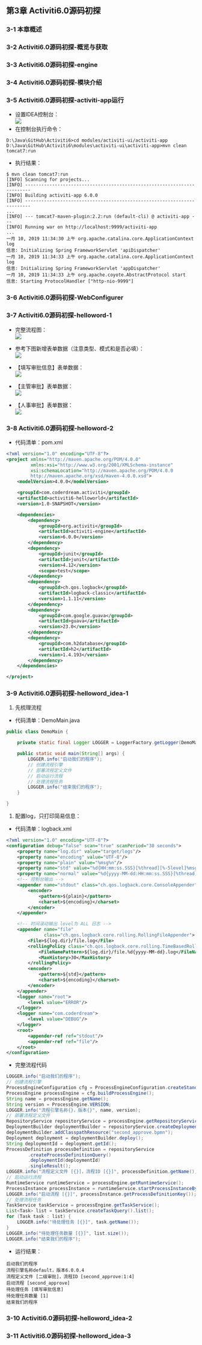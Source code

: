 

## 第3章 Activiti6.0源码初探
### 3-1  本章概述
### 3-2  Activiti6.0源码初探-概览与获取
### 3-3  Activiti6.0源码初探-engine
### 3-4  Activiti6.0源码初探-模块介绍
### 3-5  Activiti6.0源码初探-activiti-app运行
- 设置IDEA控制台：                                                                                                                                                                                         
![](images/0305_01_IDEA_Setting_Terminal.png)
- 在控制台执行命令：
```
D:\Java\GitHub\Activiti6>cd modules/activiti-ui/activiti-app
D:\Java\GitHub\Activiti6\modules\activiti-ui\activiti-app>mvn clean tomcat7:run
```
- 执行结果：
```
$ mvn clean tomcat7:run
[INFO] Scanning for projects...
[INFO] ------------------------------------------------------------------------
[INFO] Building activiti-app 6.0.0
[INFO] ------------------------------------------------------------------------
...
[INFO] --- tomcat7-maven-plugin:2.2:run (default-cli) @ activiti-app ---
[INFO] Running war on http://localhost:9999/activiti-app
...
一月 10, 2019 11:34:30 上午 org.apache.catalina.core.ApplicationContext log
信息: Initializing Spring FrameworkServlet 'apiDispatcher'
一月 10, 2019 11:34:33 上午 org.apache.catalina.core.ApplicationContext log
信息: Initializing Spring FrameworkServlet 'appDispatcher'
一月 10, 2019 11:34:33 上午 org.apache.coyote.AbstractProtocol start
信息: Starting ProtocolHandler ["http-nio-9999"]
```
### 3-6  Activiti6.0源码初探-WebConfigurer
### 3-7  Activiti6.0源码初探-helloword-1

- 完整流程图：                                                                                                                                                                                                                 
![](images/0307_01_Process.png)

- 参考下图新增表单数据（注意类型、模式和是否必填）：                                                                                                                                                                                                                 
![](images/0307_02_Add_Form.png)

- 【填写审批信息】表单数据：                                                                                                                                                                                                                 
![](images/0307_03_Form01.png)

- 【主管审批】表单数据：                                                                                                                                                                                                                 
![](images/0307_04_Form02.png)

- 【人事审批】表单数据：                                                                                                                                                                                                                 
![](images/0307_05_Form03.png)


### 3-8  Activiti6.0源码初探-helloword-2

- 代码清单：pom.xml
```xml
<?xml version="1.0" encoding="UTF-8"?>
<project xmlns="http://maven.apache.org/POM/4.0.0"
         xmlns:xsi="http://www.w3.org/2001/XMLSchema-instance"
         xsi:schemaLocation="http://maven.apache.org/POM/4.0.0
         http://maven.apache.org/xsd/maven-4.0.0.xsd">
    <modelVersion>4.0.0</modelVersion>

    <groupId>com.coderdream.activiti</groupId>
    <artifactId>activiti6-helloworld</artifactId>
    <version>1.0-SNAPSHOT</version>

    <dependencies>
        <dependency>
            <groupId>org.activiti</groupId>
            <artifactId>activiti-engine</artifactId>
            <version>6.0.0</version>
        </dependency>
        <dependency>
            <groupId>junit</groupId>
            <artifactId>junit</artifactId>
            <version>4.12</version>
            <scope>test</scope>
        </dependency>
        <dependency>
            <groupId>ch.qos.logback</groupId>
            <artifactId>logback-classic</artifactId>
            <version>1.1.11</version>
        </dependency>
        <dependency>
            <groupId>com.google.guava</groupId>
            <artifactId>guava</artifactId>
            <version>23.0</version>
        </dependency>
        <dependency>
            <groupId>com.h2database</groupId>
            <artifactId>h2</artifactId>
            <version>1.4.193</version>
        </dependency>
    </dependencies>

</project>
```

### 3-9  Activiti6.0源码初探-helloword_idea-1


1. 先梳理流程

- 代码清单：DemoMain.java
```java
public class DemoMain {

    private static final Logger LOGGER = LoggerFactory.getLogger(DemoMain.class);

    public static void main(String[] args) {
        LOGGER.info("启动我们的程序");
        // 创建流程引擎
        // 部署流程定义文件
        // 启动运行流程
        // 处理流程任务
        LOGGER.info("结束我们的程序");
    }

}
```
1. 配置log，只打印简易信息：

- 代码清单：logback.xml
```xml
<?xml version="1.0" encoding="UTF-8"?>
<configuration debug="false" scan="true" scanPeriod="30 seconds">
    <property name="log.dir" value="target/logs"/>
    <property name="encoding" value="UTF-8"/>
    <property name="plain" value="%msg%n"/>
    <property name="std" value="%d{HH:mm:ss.SSS}[%thread][%-5level]%msg %X{user} %logger{10}.%M:%L%n"/>
    <property name="normal" value="%d{yyyy-MM-dd:HH:mm:ss.SSS}[%thread][%-5level] %logger{10}.%M:%L  %msg%n"/>
    <!-- 控制台输出 -->
    <appender name="stdout" class="ch.qos.logback.core.ConsoleAppender">
        <encoder>
            <pattern>${plain}</pattern>
            <charset>${encoding}</charset>
        </encoder>
    </appender>

    <!-- 时间滚动输出 level为 ALL 日志 -->
    <appender name="file"
              class="ch.qos.logback.core.rolling.RollingFileAppender">
        <File>${log.dir}/file.log</File>
        <rollingPolicy class="ch.qos.logback.core.rolling.TimeBasedRollingPolicy">
            <FileNamePattern>${log.dir}/file.%d{yyyy-MM-dd}.log</FileNamePattern>
            <MaxHistory>30</MaxHistory>
        </rollingPolicy>
        <encoder>
            <pattern>${std}</pattern>
            <charset>${encoding}</charset>
        </encoder>
    </appender>
    <logger name="root">
        <level value="ERROR"/>
    </logger>
    <logger name="com.coderdream">
        <level value="DEBUG"/>
    </logger>
    <root>
        <appender-ref ref="stdout"/>
        <appender-ref ref="file"/>
    </root>
</configuration>
```


- 完整流程代码
```java
LOGGER.info("启动我们的程序");
// 创建流程引擎
ProcessEngineConfiguration cfg = ProcessEngineConfiguration.createStandaloneInMemProcessEngineConfiguration();
ProcessEngine processEngine = cfg.buildProcessEngine();
String name = processEngine.getName();
String version = ProcessEngine.VERSION;
LOGGER.info("流程引擎名称{}，版本{}", name, version);
// 部署流程定义文件
RepositoryService repositoryService = processEngine.getRepositoryService();
DeploymentBuilder deploymentBuilder = repositoryService.createDeployment();
deploymentBuilder.addClasspathResource("second_approve.bpmn");
Deployment deployment = deploymentBuilder.deploy();
String deploymentId = deployment.getId();
ProcessDefinition processDefinition = repositoryService
        .createProcessDefinitionQuery()
        .deploymentId(deploymentId)
        .singleResult();
LOGGER.info("流程定义文件 [{}]，流程ID [{}]", processDefinition.getName(), processDefinition.getId());
// 启动运行流程
RuntimeService runtimeService = processEngine.getRuntimeService();
ProcessInstance processInstance = runtimeService.startProcessInstanceById(processDefinition.getId());
LOGGER.info("启动流程 [{}]", processInstance.getProcessDefinitionKey());
// 处理流程任务
TaskService taskService = processEngine.getTaskService();
List<Task> list = taskService.createTaskQuery().list();
for (Task task : list) {
    LOGGER.info("待处理任务 [{}]", task.getName());
}
LOGGER.info("待处理任务数量 [{}]", list.size());
LOGGER.info("结束我们的程序");
```
- 运行结果：
```
启动我们的程序
流程引擎名称default，版本6.0.0.4
流程定义文件 [二级审批]，流程ID [second_approve:1:4]
启动流程 [second_approve]
待处理任务 [填写审批信息]
待处理任务数量 [1]
结束我们的程序
```


### 3-10  Activiti6.0源码初探-helloword_idea-2
### 3-11  Activiti6.0源码初探-helloword_idea-3